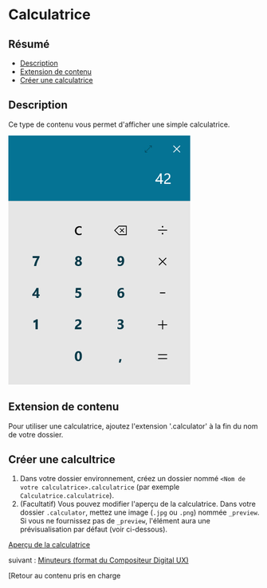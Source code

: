 # Calculatrice

## Résumé
* [Description](#description)
* [Extension de contenu](#extension-de-contenu)
* [Créer une calculatrice](#créer-une-calculatrice)

## Description

Ce type de contenu vous permet d'afficher une simple calculatrice.

![Calculatrice](../../../en/img/content_calculator.jpg)

## Extension de contenu

Pour utiliser une calculatrice, ajoutez l'extension '.calculator' à la fin du nom de votre dossier.

## Créer une calcultrice

1. Dans votre dossier environnement, créez un dossier nommé `<Nom de votre calculatrice>.calculatrice` (par exemple `Calculatrice.calculatrice`).
1. (Facultatif) Vous pouvez modifier l'aperçu de la calculatrice. Dans votre dossier `.calculator`, mettez une image (`.jpg` ou `.png`) nommée `_preview`. Si vous ne fournissez pas de `_preview`, l'élément aura une prévisualisation par défaut (voir ci-dessous).

[Aperçu de la calculatrice](../../../en/img/content_calculator_preview.jpg)

suivant : [Minuteurs (format du Compositeur Digital UX)](timers.md)

[Retour au contenu pris en charge


